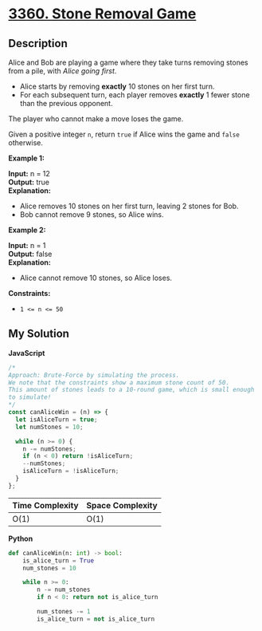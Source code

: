 # [3360. Stone Removal Game](https://leetcode.com/problems/stone-removal-game)

## Description

Alice and Bob are playing a game where they take turns removing stones from a pile, with _Alice going first_.

- Alice starts by removing **exactly** 10 stones on her first turn.
- For each subsequent turn, each player removes **exactly** 1 fewer stone than the previous opponent.

The player who cannot make a move loses the game.

Given a positive integer `n`, return `true` if Alice wins the game and `false` otherwise.

**Example 1:**

**Input:** n = 12  
**Output:** true  
**Explanation:**

- Alice removes 10 stones on her first turn, leaving 2 stones for Bob.
- Bob cannot remove 9 stones, so Alice wins.

**Example 2:**

**Input:** n = 1  
**Output:** false  
**Explanation:**

- Alice cannot remove 10 stones, so Alice loses.

**Constraints:**

- `1 <= n <= 50`

## My Solution

**JavaScript**

```js
/*
Approach: Brute-Force by simulating the process.
We note that the constraints show a maximum stone count of 50.
This amount of stones leads to a 10-round game, which is small enough
to simulate!
*/
const canAliceWin = (n) => {
  let isAliceTurn = true;
  let numStones = 10;

  while (n >= 0) {
    n -= numStones;
    if (n < 0) return !isAliceTurn;
    --numStones;
    isAliceTurn = !isAliceTurn;
  }
};
```

| Time Complexity | Space Complexity |
| --------------- | ---------------- |
| O(1)            | O(1)             |

**Python**

```python
def canAliceWin(n: int) -> bool:
    is_alice_turn = True
    num_stones = 10

    while n >= 0:
        n -= num_stones
        if n < 0: return not is_alice_turn

        num_stones -= 1
        is_alice_turn = not is_alice_turn
```
